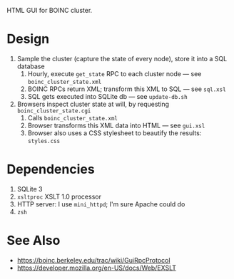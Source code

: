 HTML GUI for BOINC cluster.

# Design
1. Sample the cluster (capture the state of every node), store it into a SQL database
	1. Hourly, execute `get_state` RPC to each cluster node — see `boinc_cluster_state.xml`
	1. BOINC RPCs return XML; transform this XML to SQL — see `sql.xsl`
	1. SQL gets executed into SQLite db — see `update-db.sh`
 1. Browsers inspect cluster state at will, by requesting `boinc_cluster_state.cgi`
	1. Calls `boinc_cluster_state.xml`
    1. Browser transforms this XML data into HTML — see `gui.xsl`
    1. Browser also uses a CSS stylesheet to beautify the results: `styles.css`

# Dependencies
1. SQLite 3
1. `xsltproc` XSLT 1.0 processor
1. HTTP server: I use `mini_httpd`; I'm sure Apache could do
1. `zsh` 

# See Also
- https://boinc.berkeley.edu/trac/wiki/GuiRpcProtocol
- https://developer.mozilla.org/en-US/docs/Web/EXSLT
